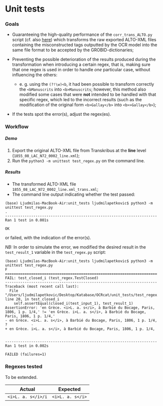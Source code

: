 # Unit tests

### Goals

* Guaranteeing the high-quality performance of the `corr_trans_ALTO.py` script (cf. also [here](https://github.com/ljpetkovic/OCR-cat/tree/unittests/ALTO_XML_trans/scripts)) which transforms the raw exported ALTO-XML files containing the misconstructed tags outputted by the OCR model into the same file format to be accepted by the GROBID-dictionaries;

* Preventing the possible deterioration of the results produced during the transformation when introducing a certain regex, that is, making sure that one regex is used in order to handle *one* particular case, without influencing the others: 
  * e. g. using the `(?!\w)<b`, it had been possible to transform correctly the `<bManuscrits` into `<b>Manuscrits`; however, this method also modified some cases that were **not** intended to be handled with that specific regex, which led to the incorrect results (such as the modification of the original form `<b>Gallay</b>` into `<b>>Gallay</b>`);

* If the tests spot the error(s), adjust the regex(es).

### Workflow 

##### Demo

1. Export the original ALTO-XML file from Transkribus at the **line** level (`1855_08_LAC_N72_0002_line.xml`);
2. Run the `python3 -m unittest test_regex.py` on the command line.

##### Results

* The transformed ALTO-XML file `1855_08_LAC_N72_0002_line.xml_trans.xml`;
* The command line output indicating whether the test passed:

```
(base) Ljudmilas-MacBook-Air:unit_tests ljudmilapetkovic$ python3 -m unittest test_regex.py 
.
----------------------------------------------------------------------
Ran 1 test in 0.001s

OK
```



or failed, with the indication of the error(s).

*NB:* In order to simulate the error, we modified the desired result in the `test_result_1` variable in the `test_regex.py` script:

```
(base) Ljudmilas-MacBook-Air:unit_tests ljudmilapetkovic$ python3 -m unittest test_regex.py 
F
======================================================================
FAIL: test_closed_i (test_regex.TestClosed)
----------------------------------------------------------------------
Traceback (most recent call last):
  File "/Users/ljudmilapetkovic/Desktop/Katabase/OCRcat/unit_tests/test_regex.py", line 20, in test_closed_i
    self.assertEqual(closed_i(test_input_1), test_result_1)
AssertionError: 'en Grèce. <i>L. a. s</i>, à Barbié du Bocage, Paris, 1806, 1 p. 1/4,' != 'en Grèce. i>L. a. s</i>, à Barbié du Bocage, Paris, 1806, 1 p. 1/4,'
- en Grèce. <i>L. a. s</i>, à Barbié du Bocage, Paris, 1806, 1 p. 1/4,
?           -
+ en Grèce. i>L. a. s</i>, à Barbié du Bocage, Paris, 1806, 1 p. 1/4,


----------------------------------------------------------------------
Ran 1 test in 0.002s

FAILED (failures=1)
```

### Regexes tested 

To be extended.

| Actual             | Expected         |
| ------------------ | ---------------- |
| `<i>L. a. s</i>/i` | `<i>L. a. s</i>` |










